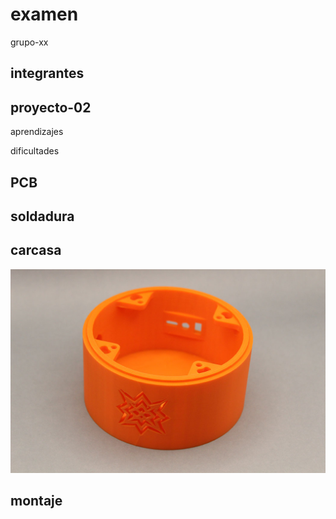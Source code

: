 # examen

grupo-xx

## integrantes

## proyecto-02

aprendizajes

dificultades

## PCB

## soldadura

## carcasa

![carcasa](./imagenes/carcasa/tme-grupo02-carcasa-registro01.JPG)

## montaje
